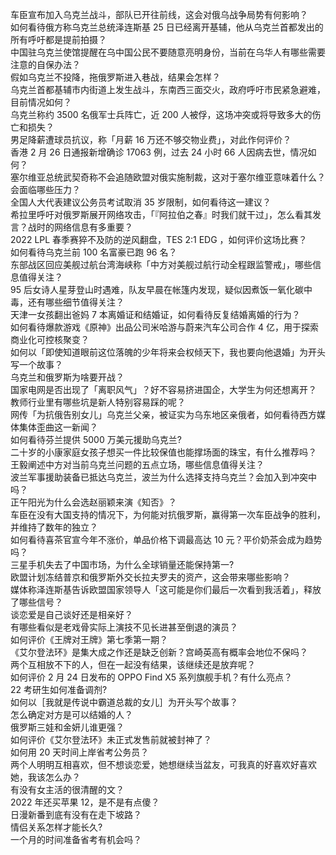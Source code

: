 车臣宣布加入乌克兰战斗，部队已开往前线，这会对俄乌战争局势有何影响？  
如何看待俄方称乌克兰总统泽连斯基 25 日已经离开基辅，他从乌克兰首都发出的所有呼吁都是提前拍摄？  
中国驻乌克兰使馆提醒在乌中国公民不要随意亮明身份，当前在乌华人有哪些需要注意的自保办法？  
假如乌克兰不投降，拖俄罗斯进入巷战，结果会怎样？  
乌克兰首都基辅市内街道上发生战斗，东南西三面交火，政府呼吁市民紧急避难，目前情况如何？  
乌克兰称约 3500 名俄军士兵阵亡，近 200 人被俘，这场冲突或将导致多大的伤亡和损失？  
男足降薪遭球员抗议，称「月薪 16 万还不够交物业费」，对此作何评价？  
香港 2 月 26 日通报新增确诊 17063 例，过去 24 小时 66 人因病去世，情况如何？  
塞尔维亚总统武契奇称不会追随欧盟对俄实施制裁，这对于塞尔维亚意味着什么？会面临哪些压力？  
全国人大代表建议公务员考试取消 35 岁限制，如何看待这一建议？  
希拉里呼吁对俄罗斯展开网络攻击，「『阿拉伯之春』时我们就干过」，怎么看其发言？战时的网络信息有多重要？  
2022 LPL 春季赛猝不及防的逆风翻盘，TES 2:1 EDG ，如何评价这场比赛？  
如何看待乌克兰前 100 名富豪已跑 96 名？  
东部战区回应美舰过航台湾海峡称「中方对美舰过航行动全程跟监警戒」，哪些信息值得关注？  
95 后女诗人星芽登山时遇难，队友早晨在帐篷内发现，疑似因煮饭一氧化碳中毒，还有哪些细节值得关注？  
天津一女孩翻出爸妈 7 本离婚证和结婚证，如何看待反复结婚离婚的行为？  
如何看待爆款游戏《原神》出品公司米哈游与蔚来汽车公司合作 4 亿，用于探索商业化可控核聚变？  
如何以「即使知道眼前这位落魄的少年将来会权倾天下，我也要向他退婚」为开头写一个故事？  
乌克兰和俄罗斯为啥要开战？  
国家电网是否出现了「离职风气」？好不容易挤进国企，大学生为何还想离开？  
教师行业里有哪些坑是新人特别容易踩的呢？  
网传「为抗俄告别女儿」乌克兰父亲，被证实为乌东地区亲俄者，如何看待西方媒体集体歪曲这一新闻？  
如何看待芬兰提供 5000 万美元援助乌克兰?  
二十岁的小康家庭女孩子想买一件比较保值也能撑场面的珠宝，有什么推荐吗？  
王毅阐述中方对当前乌克兰问题的五点立场，哪些信息值得关注？  
波兰军事援助装备已抵达乌克兰，波兰为什么选择支持乌克兰？会加入到冲突中吗？  
正午阳光为什么会选赵丽颖来演《知否》？  
车臣在没有大国支持的情况下，为何能对抗俄罗斯，赢得第一次车臣战争的胜利，并维持了数年的独立？  
如何看待喜茶官宣今年不涨价，单品价格下调最高达 10 元？平价奶茶会成为趋势吗？  
三星手机失去了中国市场，为什么全球销量还能保持第一?  
欧盟计划冻结普京和俄罗斯外交长拉夫罗夫的资产，这会带来哪些影响？  
媒体称泽连斯基告诉欧盟国家领导人「这可能是你们最后一次看到我活着」，释放了哪些信号？  
谈恋爱是自己谈好还是相亲好？  
有哪些看似是老戏骨实际上演技不见长进甚至倒退的演员？  
如何评价《王牌对王牌》第七季第一期？  
《艾尔登法环》是集大成之作还是缺乏创新？宫崎英高有概率会地位不保吗？  
两个互相放不下的人，但在一起没有结果，该继续还是放弃呢？  
如何评价 2 月 24 日发布的 OPPO Find X5 系列旗舰手机？有什么亮点？  
22 考研生如何准备调剂?  
如何以［我就是传说中霸道总裁的女儿］为开头写个故事？  
怎么确定对方是可以结婚的人？  
俄罗斯三娃和金妍儿谁更强？  
如何评价《艾尔登法环》未正式发售前就被封神了？  
如何用 20 天时间上岸省考公务员？  
两个人明明互相喜欢，但不想谈恋爱，她想继续当盆友，可我真的好喜欢好喜欢她，我该怎么办？  
有没有女主活的很清醒的文？  
2022 年还买苹果 12，是不是有点傻？  
日漫新番到底有没有在走下坡路？  
情侣关系怎样才能长久?  
一个月的时间准备省考有机会吗？  
